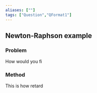 ```yaml
---
aliases: [""]
tags: ["Question","QFormat1"]
---
```


## Newton-Raphson example
### Problem
How would you fi

### Method
This is how retard